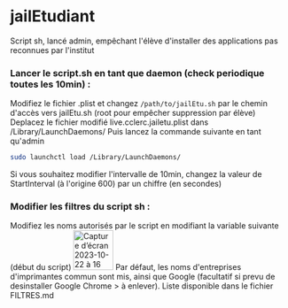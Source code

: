 # jailEtudiant
Script sh, lancé admin, empêchant l'élève d'installer des applications pas reconnues par l'institut

### Lancer le script.sh en tant que daemon (check periodique toutes les 10min) :
Modifiez le fichier .plist et changez `/path/to/jailEtu.sh` par le chemin d'accès vers jailEtu.sh (root pour empêcher suppression par élève)
Deplacez le fichier modifié live.cclerc.jailetu.plist dans /Library/LaunchDaemons/
Puis lancez la commande suivante en tant qu'admin 
```bash
sudo launchctl load /Library/LaunchDaemons/
```
Si vous souhaitez modifier l'intervalle de 10min, changez la valeur de StartInterval (à l'origine 600) par un chiffre (en secondes)

### Modifier les filtres du script sh :
Modifiez les noms autorisés par le script en modifiant la variable suivante (début du script)
<img width="72" alt="Capture d’écran 2023-10-22 à 16 22 32" src="https://github.com/c22dev/jailEtudiant/assets/102235607/c69f7497-ec47-458e-91dc-bee793bca380">
Par défaut, les noms d'entreprises d'imprimantes commun sont mis, ainsi que Google (facultatif si prevu de desinstaller Google Chrome > à enlever).
Liste disponible dans le fichier FILTRES.md
